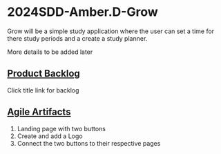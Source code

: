 # 2024SDD-Amber.D-Grow
Grow will be a simple study application where the user can set a time for there study periods and a create a study planner.

More details to be added later
## [Product Backlog](/productBacklog.md)
Click title link for backlog

## [Agile Artifacts](/AgileArtifacts.md)
1. Landing page with two buttons 
2. Create and add a Logo
3. Connect the two buttons to their respective pages 
